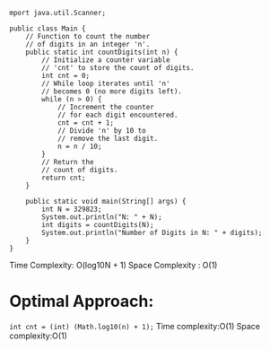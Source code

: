 ```
mport java.util.Scanner;

public class Main {
    // Function to count the number
    // of digits in an integer 'n'.
    public static int countDigits(int n) {
        // Initialize a counter variable
        // 'cnt' to store the count of digits.
        int cnt = 0;
        // While loop iterates until 'n'
        // becomes 0 (no more digits left).
        while (n > 0) {
            // Increment the counter
            // for each digit encountered.
            cnt = cnt + 1;
            // Divide 'n' by 10 to
            // remove the last digit.
            n = n / 10;
        }
        // Return the
        // count of digits.
        return cnt;
    }

    public static void main(String[] args) {
        int N = 329823;
        System.out.println("N: " + N);
        int digits = countDigits(N);
        System.out.println("Number of Digits in N: " + digits);
    }
}
```
Time Complexity: O(log10N + 1) 
Space Complexity : O(1)

# Optimal Approach:
``
 int cnt = (int) (Math.log10(n) + 1);
 ``
 Time complexity:O(1)
 Space complexity:O(1)
